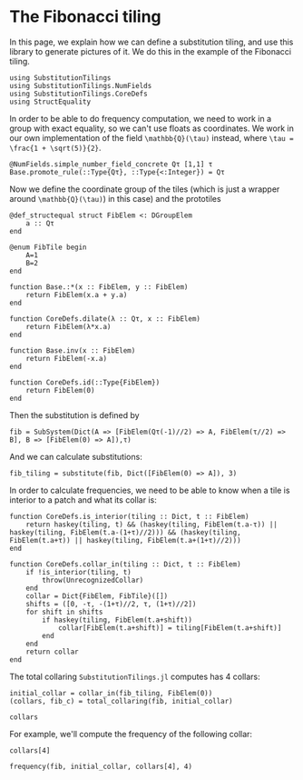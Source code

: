 # The Fibonacci tiling

In this page, we explain how we can define a substitution tiling, and use this library to generate pictures of it.
We do this in the example of the Fibonacci tiling.


```@example 1
using SubstitutionTilings
using SubstitutionTilings.NumFields
using SubstitutionTilings.CoreDefs
using StructEquality
```

In order to be able to do frequency computation,
we need to work in a group with exact equality, so we can't use floats as coordinates.
We work in our own implementation of the field ``\mathbb{Q}(\tau)`` instead,
where ``\tau = \frac{1 + \sqrt(5)}{2}``.

```@example 1
@NumFields.simple_number_field_concrete Qτ [1,1] τ
Base.promote_rule(::Type{Qτ}, ::Type{<:Integer}) = Qτ
```

Now we define the coordinate group of the tiles
(which is just a wrapper around ``\mathbb{Q}(\tau)``) in this case)
and the prototiles

```@example 1
@def_structequal struct FibElem <: DGroupElem
    a :: Qτ
end

@enum FibTile begin
    A=1
    B=2
end

function Base.:*(x :: FibElem, y :: FibElem)
    return FibElem(x.a + y.a)
end

function CoreDefs.dilate(λ :: Qτ, x :: FibElem)
    return FibElem(λ*x.a)
end

function Base.inv(x :: FibElem)
    return FibElem(-x.a)
end

function CoreDefs.id(::Type{FibElem})
    return FibElem(0)
end
```

Then the substitution is defined by
```@example 1
fib = SubSystem(Dict(A => [FibElem(Qτ(-1)//2) => A, FibElem(τ//2) => B], B => [FibElem(0) => A]),τ)
```

And we can calculate substitutions:

```@example 1
fib_tiling = substitute(fib, Dict([FibElem(0) => A]), 3)
```

In order to calculate frequencies, we need to be able to know when a tile is interior to a patch and what its collar is:

```@example 1
function CoreDefs.is_interior(tiling :: Dict, t :: FibElem)
    return haskey(tiling, t) && (haskey(tiling, FibElem(t.a-τ)) || haskey(tiling, FibElem(t.a-(1+τ)//2))) && (haskey(tiling, FibElem(t.a+τ)) || haskey(tiling, FibElem(t.a+(1+τ)//2)))
end

function CoreDefs.collar_in(tiling :: Dict, t :: FibElem)
    if !is_interior(tiling, t)
        throw(UnrecognizedCollar)
    end
    collar = Dict{FibElem, FibTile}([])
    shifts = ([0, -τ, -(1+τ)//2, τ, (1+τ)//2])
    for shift in shifts
        if haskey(tiling, FibElem(t.a+shift))
            collar[FibElem(t.a+shift)] = tiling[FibElem(t.a+shift)]
        end
    end
    return collar
end
```

The total collaring `SubstitutionTilings.jl` computes has 4 collars:
```@example 1
initial_collar = collar_in(fib_tiling, FibElem(0))
(collars, fib_c) = total_collaring(fib, initial_collar)

collars
```

For example, we'll compute the frequency of the following collar:
```@example 1
collars[4]
```

```@example 1
frequency(fib, initial_collar, collars[4], 4)
```
